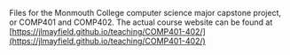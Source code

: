Files for the Monmouth College computer science major capstone project, or COMP401 and COMP402. The actual course website can be found at   [https://jlmayfield.github.io/teaching/COMP401-402/](https://jlmayfield.github.io/teaching/COMP401-402/) 
